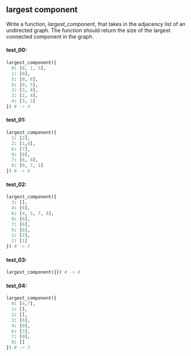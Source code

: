 ## largest component

Write a function, *largest_component*, that takes in the adjacency list of an undirected
graph. The function should return the size of the largest connected component in the graph.

#### test_00:

```python
largest_component({
  0: [8, 1, 5],
  1: [0],
  5: [0, 8],
  8: [0, 5],
  2: [3, 4],
  3: [2, 4],
  4: [3, 2]
}) # -> 4
```

#### test_01:

```python
largest_component({
  1: [2],
  2: [1,8],
  6: [7],
  9: [8],
  7: [6, 8],
  8: [9, 7, 2]
}) # -> 6
```

#### test_02:

```python
largest_component({
  3: [],
  4: [6],
  6: [4, 5, 7, 8],
  8: [6],
  7: [6],
  5: [6],
  1: [2],
  2: [1]
}) # -> 5
```

#### test_03:

```python
largest_component({}) # -> 0
```

#### test_04:

```python
largest_component({
  0: [4,7],
  1: [],
  2: [],
  3: [6],
  4: [0],
  6: [3],
  7: [0],
  8: []
}) # -> 3
```
